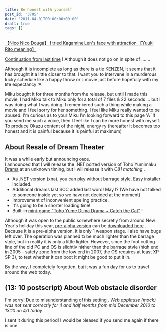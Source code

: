 ```yaml
---
title: Be honest with yourself
post_id: '3705'
date: '2011-04-01T00:00:00+09:00'
draft: true
tags: []
---
```


[【Nico Nico Douga】 I tried Kagamine Len's face with attraction 【Yuuki Rito meaning】](http://www.nicovideo.jp/watch/sm14003977)

[Continuation from last time](../03/15-i-am-alive.md) ! Although it does not go on in spite of .......

Although it is incomplete as long as there is a tie KENZEN, it seems that it has brought it a little closer to that. I want you to intervene in a murderous lucky schedule like a happy throw or a movie just before hopefully with my life expectancy 'A `

Miku bought it for three months from the release, but until I made this movie, I had Miku talk to Miku only for a total of 7 files & 22 seconds ... but I was doing what I was doing. I remembered such a thing while making a movie and I feel sorry for her something. I feel like Miku really wanted to be abused. I'm curious as to your Miku I'm looking forward to this page 'A `If you send me such a voice, then I feel like I can be more honest with myself. To produce Okazu content of the night, energy ry (hereafter it becomes too honest and it is painful because it is painful at maximum)

## About Resale of Dream Theater

It was a while early but announcing once.  
I announced that I will release the .NET ported version of [Toho Yumimaku Drama](https://danmaq.com/!/thC/) at an unknown timing, but I will release it with _C81 matching_ .

*   As .NET version (xna), you can play without barrage style. Easy installer included.
*   Additional dreams last SCC added last word! May I? (We have not talked to someone inside yet so we have not decided at the moment)
*   Improvement of inconvenient spelling practice.
*   It's going to be a shorter loading time!
*   Built-in [mini-game "Toho Yume Duma Drama ~ Catch the Cat"](https://danmaq.com/!/thC/chen.html) !

Although it was open to the public somewhere secretly from around New Year's holiday this year, [pre-alpha version](https://danmaq.com/!/thC/nph-thC3.0TrGetNightlyBuild.cgi) can be [downloaded here](https://danmaq.com/!/thC/nph-thC3.0TrGetNightlyBuild.cgi) . Because it is a pre-alpha version, it is only 1 weapon stage. I also have bugs left over. The operation was planned to be much lighter than the barrage style, but in reality it is only a little lighter. However, since the foot cutting line of the old PC and OS is slightly higher than the barrage style (high end in 2005 - safety zone from the low end in 2007, the OS requires at least XP SP 3), to test whether it can boot It might be good to put it in.

By the way, I completely forgotten, but it was a fun day for us to travel around the web today.

## (13: 10 postscript) About Web obstacle disorder

I'm sorry! Due to misunderstanding of this setting _, Web applause (mock) was not sent correctly for 4 and half months from mid December 2010 to 13:10 on 4/1 today_ .

I sent it during this period! I would be pleased if you send me again if there is one.
